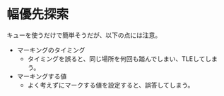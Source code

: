 # 幅優先探索

キューを使うだけで簡単そうだが、以下の点には注意。

- マーキングのタイミング
    - タイミングを誤ると、同じ場所を何回も踏んでしまい、TLEしてしまう。
- マーキングする値
    - よく考えずにマークする値を設定すると、誤答してしまう。
